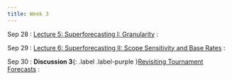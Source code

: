 ```yaml
---
title: Week 3
---
```


Sep 28
: [Lecture 5: Superforecasting I: Granularity](#)
  :

Sep 29
: [Lecture 6: Superforecasting II: Scope Sensitivity and Base Rates](#)
  :

Sep 30
: **Discussion 3**{: .label .label-purple }[Revisiting Tournament Forecasts](#)
  :